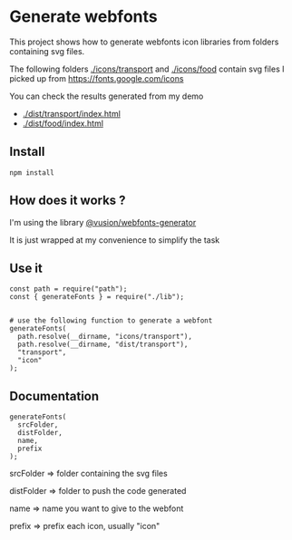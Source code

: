 # Generate webfonts

This project shows how to generate webfonts icon libraries from folders containing svg files.

The following folders [./icons/transport](./icons/transport) and [./icons/food](./icons/food) contain svg files I picked up from https://fonts.google.com/icons

You can check the results generated from my demo

- [./dist/transport/index.html](https://htmlpreview.github.io/?https://github.com/joris-calvat/generate-webfonts/blob/master/dist/transport/index.html)
- [./dist/food/index.html](https://htmlpreview.github.io/?https://github.com/joris-calvat/generate-webfonts/blob/master/dist/food/index.html)

## Install

```
npm install
```

## How does it works ?

I'm using the library [@vusion/webfonts-generator](https://www.npmjs.com/package/@vusion/webfonts-generator)

It is just wrapped at my convenience to simplify the task

## Use it

```
const path = require("path");
const { generateFonts } = require("./lib");


# use the following function to generate a webfont
generateFonts(
  path.resolve(__dirname, "icons/transport"),
  path.resolve(__dirname, "dist/transport"),
  "transport",
  "icon"
);
```

## Documentation

```
generateFonts(
  srcFolder,
  distFolder,
  name,
  prefix
);
```

srcFolder => folder containing the svg files

distFolder => folder to push the code generated

name => name you want to give to the webfont

prefix => prefix each icon, usually "icon"
